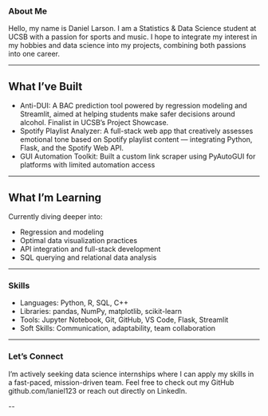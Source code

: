 ### About Me

Hello, my name is Daniel Larson. I am a Statistics & Data Science student at UCSB with a passion for sports and music. I hope to integrate my interest in my hobbies and data science into my projects, combining both passions into one career. 

---

 ## What I’ve Built
 
- Anti-DUI: A BAC prediction tool powered by regression modeling and Streamlit, aimed at helping students make safer decisions around alcohol. Finalist in UCSB’s Project Showcase.
- Spotify Playlist Analyzer: A full-stack web app that creatively assesses emotional tone based on Spotify playlist content — integrating Python, Flask, and the Spotify Web API.
- GUI Automation Toolkit: Built a custom link scraper using PyAutoGUI for platforms with limited automation access

---

## What I’m Learning

Currently diving deeper into:
- Regression and modeling 
- Optimal data visualization practices
- API integration and full-stack development
- SQL querying and relational data analysis

---
### Skills 

- Languages: Python, R, SQL, C++
- Libraries: pandas, NumPy, matplotlib, scikit-learn
- Tools: Jupyter Notebook, Git, GitHub, VS Code, Flask, Streamlit
- Soft Skills: Communication, adaptability, team collaboration

---

### Let’s Connect

I’m actively seeking data science internships where I can apply my skills in a fast-paced, mission-driven team. Feel free to check out my GitHub github.com/laniel123 or reach out directly on LinkedIn.

--
